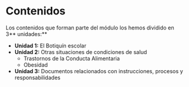 # Contenidos

Los contenidos que forman parte del módulo los hemos dividido en 3** unidades:**

*   **Unidad 1:** El Botiquín escolar
*   **Unidad 2:** Otras situaciones de condiciones de salud
    *   Trastornos de la Conducta Alimentaria
    *   Obesidad
*   **Unidad 3:** Documentos relacionados con instrucciones, procesos y responsabilidades

